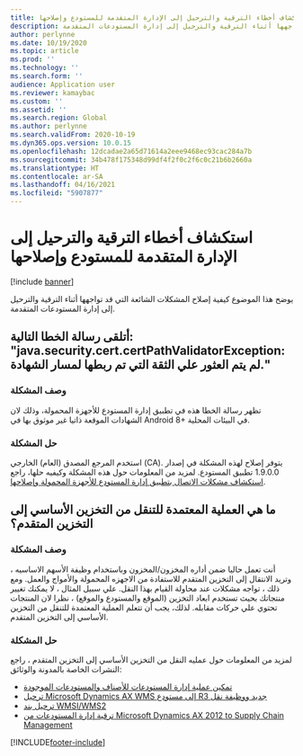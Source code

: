 ```yaml
---
title: استكشاف أخطاء الترقية والترحيل إلى الإدارة المتقدمة للمستودع وإصلاحها
description: يوضح هذا الموضوع كيفية إصلاح المشكلات الشائعة التي قد تواجهها أثناء الترقية والترحيل إلى إدارة المستودعات المتقدمة.
author: perlynne
ms.date: 10/19/2020
ms.topic: article
ms.prod: ''
ms.technology: ''
ms.search.form: ''
audience: Application user
ms.reviewer: kamaybac
ms.custom: ''
ms.assetid: ''
ms.search.region: Global
ms.author: perlynne
ms.search.validFrom: 2020-10-19
ms.dyn365.ops.version: 10.0.15
ms.openlocfilehash: 12dcadae2a65d71614a2eee9468ec93cac284a7b
ms.sourcegitcommit: 34b478f175348d99df4f2f0c2f6c0c21b6b2660a
ms.translationtype: HT
ms.contentlocale: ar-SA
ms.lasthandoff: 04/16/2021
ms.locfileid: "5907877"
---
```

# <a name="troubleshoot-upgrade-and-migration-to-advanced-warehouse-management"></a>استكشاف أخطاء الترقية والترحيل إلى الإدارة المتقدمة للمستودع وإصلاحها

[!include [banner](../includes/banner.md)]

يوضح هذا الموضوع كيفية إصلاح المشكلات الشائعة التي قد تواجهها أثناء الترقية والترحيل إلى إدارة المستودعات المتقدمة.

## <a name="i-receive-the-following-error-message-javasecuritycertcertpathvalidatorexception-trust-anchor-for-certification-path-is-not-found"></a>أتلقى رسالة الخطا التالية: "java.security.cert.certPathValidatorException: لم يتم العثور علي الثقة التي تم ربطها لمسار الشهادة."

### <a name="issue-description"></a>وصف المشكلة

تظهر رسالة الخطا هذه في تطبيق إدارة المستودع للأجهزة المحمولة، وذلك لان الشهادات الموقعة ذاتيا غير موثوق بها في Android 8+ في البيئات المحلية.

### <a name="issue-resolution"></a>حل المشكلة

استخدم المرجع المصدق (العام) الخارجي (CA). يتوفر إصلاح لهذه المشكلة في إصدار 1.9.0.0 تطبيق المستودع. لمزيد من المعلومات حول هذه المشكلة وكيفيه حلها، راجع [استكشاف مشكلات الاتصال بتطبيق إدارة المستودع للأجهزة المحمولة وإصلاحها](troubleshoot-warehouse-app-connection.md).

## <a name="what-is-the-approved-process-for-moving-from-basic-warehousing-to-advanced-warehousing"></a>ما هي العملية المعتمدة للتنقل من التخزين الأساسي إلى التخزين المتقدم؟

### <a name="issue-description"></a>وصف المشكلة

أنت تعمل حاليا ضمن أداره المخزون/المخزون وباستخدام وظيفة الأسهم الاساسيه ، وتريد الانتقال إلى التخزين المتقدم للاستفادة من الاجهزه المحمولة والأمواج والعمل. ومع ذلك ، تواجه مشكلات عند محاولة القيام بهذا النقل. علي سبيل المثال ، لا يمكنك تغيير منتجاتك بحيث تستخدم ابعاد التخزين (الموقع والمستودع والموقع) ، نظرا لان المنتجات تحتوي علي حركات مقابله. لذلك، يجب أن تتعلم العملية المعتمدة للتنقل من التخزين الأساسي إلى التخزين المتقدم.

### <a name="issue-resolution"></a>حل المشكلة

لمزيد من المعلومات حول عمليه النقل من التخزين الأساسي إلى التخزين المتقدم ، راجع النشرات الخاصة بالمدونة والوثائق:

- [تمكين عملية إدارة المستودعات للأصناف والمستودعات الموجودة](https://cleverax.wordpress.com/2017/12/06/d365fo-enable-warehouse-management-process-for-existing-items-and-warehouses/)
- [ترحيل Microsoft Dynamics AX WMS إلى مستودع R3 جديد ووظيفة نقل](https://cloudblogs.microsoft.com/dynamics365/no-audience/2015/08/17/migration-of-microsoft-dynamics-ax-wms-to-new-r3-warehouse-and-transportation-functionality/)
- [ترحيل بند WMSI/WMS2](https://cloudblogs.microsoft.com/dynamics365/no-audience/2018/05/03/wmsiwms2-item-migration/)
- [ترقية إدارة المستودعات من Microsoft Dynamics AX 2012 to Supply Chain Management](./upgrade-migration-warehouse-management-processes.md)


[!INCLUDE[footer-include](../../includes/footer-banner.md)]